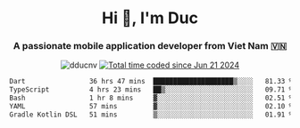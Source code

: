 <h1 align="center">
  Hi 👋, I'm  Duc</h1>
<h3 align="center">A passionate mobile application developer from Viet Nam 🇻🇳</h3>  
  
<p align="center"> <img src="https://komarev.com/ghpvc/?username=dducnv&label=Profile%20views&color=0e75b6&style=flat" alt="dducnv" /> 
<a href="https://wakatime.com/@4d2a2cd9-1bcb-4dd1-84a4-dce128a35137"><img src="https://wakatime.com/badge/user/4d2a2cd9-1bcb-4dd1-84a4-dce128a35137.svg" alt="Total time coded since Jun 21 2024" /></a>
</p>  

<div align="center">
  <!--START_SECTION:waka-->

```txt
Dart                36 hrs 47 mins  ████████████████████▒░░░░   81.33 %
TypeScript          4 hrs 23 mins   ██▒░░░░░░░░░░░░░░░░░░░░░░   09.71 %
Bash                1 hr 8 mins     ▓░░░░░░░░░░░░░░░░░░░░░░░░   02.51 %
YAML                57 mins         ▓░░░░░░░░░░░░░░░░░░░░░░░░   02.10 %
Gradle Kotlin DSL   51 mins         ▒░░░░░░░░░░░░░░░░░░░░░░░░   01.91 %
```

<!--END_SECTION:waka-->
</div>




  
